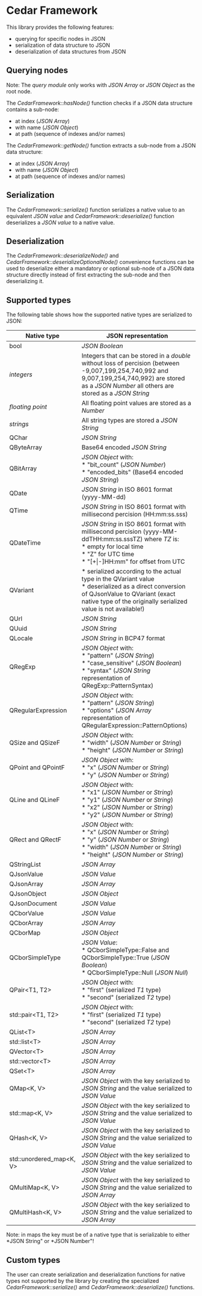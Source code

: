 # Cedar Framework

This library provides the following features:

* querying for specific nodes in JSON
* serialization of data structure to JSON
* deserialization of data structures from JSON

## Querying nodes

Note: The *query module* only works with *JSON Array* or *JSON Object* as the root node.

The *CedarFramework::hasNode()* function checks if a JSON data structure contains a sub-node:

* at index (*JSON Array*)
* with name (*JSON Object*)
* at path (sequence of indexes and/or names)

The *CedarFramework::getNode()* function extracts a sub-node from a JSON data structure:

* at index (*JSON Array*)
* with name (*JSON Object*)
* at path (sequence of indexes and/or names)

## Serialization

The *CedarFramework::serialize()* function serializes a native value to an equivalent *JSON value* and *CedarFramework::deserialize()* function deserializes a *JSON value* to a native value.

## Deserialization

The *CedarFramework::deserializeNode()* and *CedarFramework::deserializeOptionalNode()* convenience functions can be used to deserialize either a mandatory or optional sub-node of a JSON data structure directly instead of first extracting the sub-node and then deserializing it.

## Supported types

The following table shows how the supported native types are serialized to JSON:

| Native type               | JSON representation
| ------------------------- | -------------------
| bool                      | *JSON Boolean*
| *integers*                | Integers that can be stored in a *double* without loss of percision (between -9,007,199,254,740,992 and 9,007,199,254,740,992) are stored as a *JSON Number* all others are stored as a *JSON String*
| *floating point*          | All floating point values are stored as a *Number*
| *strings*                 | All string types are stored a *JSON String*
| QChar                     | *JSON String*
| QByteArray                | Base64 encoded *JSON String*
| QBitArray                 | *JSON Object* with:<br>* "bit_count" (*JSON Number*) <br>* "encoded_bits" (Base64 encoded *JSON String*)
| QDate                     | *JSON String* in ISO 8601 format (yyyy-MM-dd)
| QTime                     | *JSON String* in ISO 8601 format with millisecond percision (HH:mm:ss.sss)
| QDateTime                 | *JSON String* in ISO 8601 format with millisecond percision (yyyy-MM-ddTHH:mm:ss.sssTZ) where *TZ* is:<br>* empty for local time<br>* "Z" for UTC time<br>* "[+\|-]HH:mm" for offset from UTC
| QVariant                  | * serialized according to the actual type in the QVariant value<br>* deserialized as a direct conversion of QJsonValue to QVariant (exact native type of the originally serialized value is not available!)
| QUrl                      | *JSON String*
| QUuid                     | *JSON String*
| QLocale                   | *JSON String* in BCP47 format
| QRegExp                   | *JSON Object* with:<br>* "pattern" (*JSON String*)<br>* "case_sensitive" (*JSON Boolean*)<br>* "syntax" (*JSON String* representation of QRegExp::PatternSyntax)
| QRegularExpression        | *JSON Object* with:<br>* "pattern" (*JSON String*)<br>* "options" (*JSON Array* representation of QRegularExpression::PatternOptions)
| QSize and QSizeF          | *JSON Object* with:<br>* "width" (*JSON Number* or *String*)<br>* "height" (*JSON Number* or *String*)
| QPoint and QPointF        | *JSON Object* with:<br>* "x" (*JSON Number* or *String*)<br>* "y" (*JSON Number* or *String*)
| QLine and QLineF          | *JSON Object* with:<br>* "x1" (*JSON Number* or *String*)<br>* "y1" (*JSON Number* or *String*)<br>* "x2" (*JSON Number* or *String*)<br>* "y2" (*JSON Number* or *String*)
| QRect and QRectF          | *JSON Object* with:<br>* "x" (*JSON Number* or *String*)<br>* "y" (*JSON Number* or *String*)<br>* "width" (*JSON Number* or *String*)<br>* "height" (*JSON Number* or *String*)
| QStringList               | *JSON Array*
| QJsonValue                | *JSON Value*
| QJsonArray                | *JSON Array*
| QJsonObject               | *JSON Object*
| QJsonDocument             | *JSON Value*
| QCborValue                | *JSON Value*
| QCborArray                | *JSON Array*
| QCborMap                  | *JSON Object*
| QCborSimpleType           | *JSON Value*:<br>* QCborSimpleType::False and QCborSimpleType::True (*JSON Boolean*)<br>* QCborSimpleType::Null (*JSON Null*)
| QPair<T1, T2>             | *JSON Object* with:<br>* "first" (serialized *T1* type)<br>* "second" (serialized *T2* type)
| std::pair<T1, T2>         | *JSON Object* with:<br>* "first" (serialized *T1* type)<br>* "second" (serialized *T2* type)
| QList\<T>                 | *JSON Array*
| std::list\<T>             | *JSON Array*
| QVector\<T>               | *JSON Array*
| std::vector\<T>           | *JSON Array*
| QSet\<T>                  | *JSON Array*
| QMap<K, V>                | *JSON Object* with the key serialized to *JSON String* and the value serialized to *JSON Value*
| std::map<K, V>            | *JSON Object* with the key serialized to *JSON String* and the value serialized to *JSON Value*
| QHash<K, V>               | *JSON Object* with the key serialized to *JSON String* and the value serialized to *JSON Value*
| std::unordered_map<K, V>  | *JSON Object* with the key serialized to *JSON String* and the value serialized to *JSON Value*
| QMultiMap<K, V>           | *JSON Object* with the key serialized to *JSON String* and the value serialized to *JSON Array*
| QMultiHash<K, V>          | *JSON Object* with the key serialized to *JSON String* and the value serialized to *JSON Array*

Note: in maps the key must be of a native type that is serializable to either *JSON String" or *JSON Number"!

## Custom types

The user can create serialization and deserialization functions for native types not supported by the library by creating the specialized *CedarFramework::serialize()* amd *CedarFramework::deserialize()* functions.
